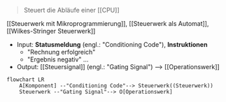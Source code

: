 > Steuert die Abläufe einer [[CPU]]

[[Steuerwerk mit Mikroprogrammierung]], [[Steuerwerk als Automat]], [[Wilkes-Stringer Steuerwerk]]

- Input: **Statusmeldung** (engl.: "Conditioning Code"), **Instruktionen**
	- "Rechnung erfolgreich"
	- "Ergebnis negativ" ...
- Output: [[Steuersignal]] (engl.: "Gating Signal") --> [[Operationswerk]]


```mermaid
flowchart LR
	A[Komponent] --"Conditioning Code"--> Steuerwerk((Steuerwerk))
	Steuerwerk --"Gating Signal"--> O[Operationswerk]
	
```






